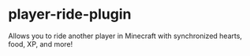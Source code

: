 # player-ride-plugin
Allows you to ride another player in Minecraft with synchronized hearts, food, XP, and more!
